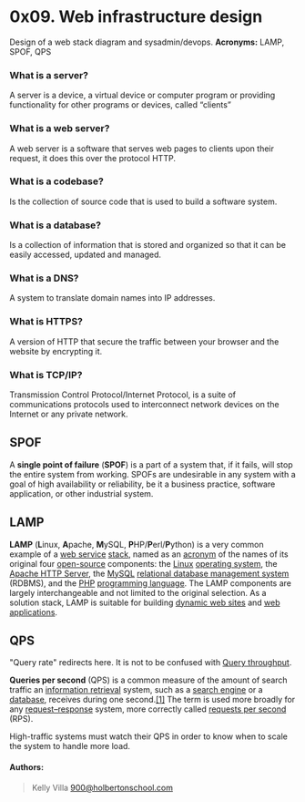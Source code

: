 # 0x09. Web infrastructure design

Design of a web stack diagram and sysadmin/devops. 
**Acronyms:** LAMP, SPOF, QPS

### What is a server?
A server is a device, a virtual device or computer program or providing functionality for other programs or devices, called “clients”

### What is a web server?  
A web server is a software that serves web pages to clients upon their request, it does this over the protocol HTTP.

### What is a codebase?
Is the collection of source code that is used to build a software system.

### What is a database?
Is a collection of information that is stored and organized so that it can be easily accessed, updated and managed.

### What is a DNS?
A system to translate domain names into IP addresses.

### What is HTTPS?
A version of HTTP that secure the traffic between your browser and the website by encrypting it.

### What is TCP/IP?
Transmission Control Protocol/Internet Protocol, is a suite of communications protocols used to interconnect network devices on the Internet or any private network.

## SPOF
A  **single point of failure**  (**SPOF**) is a part of a system that, if it fails, will stop the entire system from working. SPOFs are undesirable in any system with a goal of high availability or reliability, be it a business practice, software application, or other industrial system.

## LAMP
**LAMP** (**L**inux, **A**pache, **M**ySQL, **P**HP/**P**erl/**P**ython) is a very common example of a [web service](https://en.wikipedia.org/wiki/Web_service "Web service")  [stack](https://en.wikipedia.org/wiki/Solution_stack "Solution stack"), named as an [acronym](https://en.wikipedia.org/wiki/Acronym "Acronym") of the names of its original four [open-source](https://en.wikipedia.org/wiki/Open-source_software "Open-source software") components: the [Linux](https://en.wikipedia.org/wiki/Linux "Linux")  [operating system](https://en.wikipedia.org/wiki/Operating_system "Operating system"), the [Apache HTTP Server](https://en.wikipedia.org/wiki/Apache_HTTP_Server "Apache HTTP Server"), the [MySQL](https://en.wikipedia.org/wiki/MySQL "MySQL")  [relational database management system](https://en.wikipedia.org/wiki/Relational_database_management_system "Relational database management system") (RDBMS), and the [PHP](https://en.wikipedia.org/wiki/PHP "PHP")  [programming language](https://en.wikipedia.org/wiki/Programming_language "Programming language"). The LAMP components are largely interchangeable and not limited to the original selection. As a solution stack, LAMP is suitable for building [dynamic web sites](https://en.wikipedia.org/wiki/Dynamic_web_site "Dynamic web site") and [web applications](https://en.wikipedia.org/wiki/Web_application "Web application").

## QPS
"Query rate" redirects here. It is not to be confused with  [Query throughput](https://en.wikipedia.org/wiki/Query_throughput "Query throughput").

**Queries per second**  (QPS) is a common measure of the amount of search traffic an  [information retrieval](https://en.wikipedia.org/wiki/Information_retrieval "Information retrieval")  system, such as a  [search engine](https://en.wikipedia.org/wiki/Search_engine "Search engine")  or a  [database](https://en.wikipedia.org/wiki/Database "Database"), receives during one second.[[1]](https://en.wikipedia.org/wiki/Queries_per_second#cite_note-1)  The term is used more broadly for any  [request–response](https://en.wikipedia.org/wiki/Request%E2%80%93response)  system, more correctly called  [requests per second](https://en.wikipedia.org/wiki/Requests_per_second "Requests per second")  (RPS).

High-traffic systems must watch their QPS in order to know when to scale the system to handle more load.

#### Authors:
> Kelly Villa <900@holbertonschool.com>
